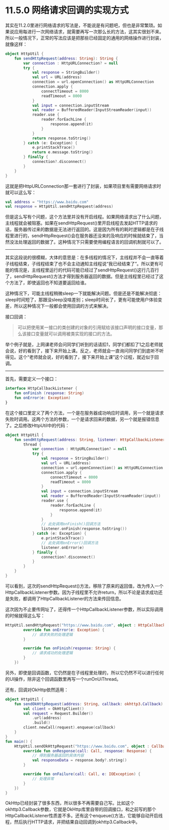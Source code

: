 # 11.5.0 网络请求回调的实现方式

其实在11.2.0里进行网络请求的写法是，不能说是有问题吧，但也是非常繁琐。如果说应用每进行一次网络请求，就需要再写一次那么长的方法，这其实很划不来。所以一般情况下，正常的写法应该是把那些已经固定的通用的网络操作进行封装，就像这样：

```kotlin
object HttpUtil {
    fun sendHttpRequest(address: String): String {
        var connection : HttpURLConnection? = null
        try {
            val response = StringBuilder()
            val url = URL(address)
            connection = url.openConnection() as HttpURLConnection
            connection.apply {
                connectTimeout = 8000
                readTimeout = 8000
            }
            val input = connection.inputStream
            val reader = BufferedReader(InputStreamReader(input))
            reader.use {
                reader.forEachLine {
                    response.append(it)
                }
            }
            return response.toString()
        } catch (e: Exception) {
            e.printStackTrace()
            return e.message.toString()
        } finally {
            connection?.disconnect()
        }
    }
}
```

这就是把HttpURLConnection那一套进行了封装，如果项目里有需要网络请求时就可以这么写：

```kotlin
val address = "https://www.baidu.com"
val response = HttpUtil.sendHttpRequest(address)
```

但是这么写有个问题，这个方法里并没有开启线程。如果网络请求出了什么问题，主线程就会被阻塞。如果在sendHttpRequest()里开启线程去发起HTTP请求的话，服务器传过来的数据是无法进行返回的。这是因为所有的耗时逻辑都是在子线程里进行的，sendHttpRequest()会在服务器还没来的及响应的时候就结束了，当然没法处理返回的数据了。这种情况下只需要使用编程语言的回调机制就可以了。

---

其实这段说的很模糊，大体的意思是：在多线程的情况下，主线程并不会一直等着子线程结束，子线程结束了也不会主动通知主线程说“我已经结束了”。所以更有可能的情况是，主线程里运行的代码可能已经过了sendHttpRequest()这行几百行了，sendHttpRequest()方法才得到服务器返回的数据。但是主线程里已经过了这个方法了，即使返回也不知道要返回给谁。

这种情况下，可能主线程稍微sleep一下就能解决问题。但是还是不能解决彻底：sleep时间短了，那跟没sleep没啥差别；sleep时间长了，更有可能使用户体验变差，所以这种情况下一般都会使用回调的方式来解决。

接口回调：

> 可以把使用某一接口的类创建的对象的引用赋给该接口声明的接口变量，那么该接口变量就可以调用被类实现的接口的方法。

举个例子就是，上网课老师会问同学们听到的话请扣1，同学们都扣了1之后老师就会说，好的看到了，接下来开始上课。反之，老师就会一直询问同学们到底听不听得见。这个“老师就会说，好的看到了，接下来开始上课”这个过程，就近似于回调。

---

首先，需要定义一个接口：

```kotlin
interface HttpCallbackListener {
    fun onFinish (response: String)
    fun onError(e: Exception)
}
```

在这个接口里定义了两个方法，一个是在服务器成功响应时调用，另一个就是请求失败时调用。这两个方法的参数，一个是请求回来的数据，另一个就是报错信息了。之后修改HttpUtil中的代码：

```kotlin
object HttpUtil {
    fun sendHttpRequest(address: String, listener: HttpCallbackListener) {
        thread { 
            var connection : HttpURLConnection? = null
            try {
                val response = StringBuilder()
                val url = URL(address)
                connection = url.openConnection() as HttpURLConnection
                connection.apply {
                    connectTimeout = 8000
                    readTimeout = 8000
                }
                val input = connection.inputStream
                val reader = BufferedReader(InputStreamReader(input))
                reader.use {
                    reader.forEachLine {
                        response.append(it)
                    }
                }
                // 此处调用onFinish()回调方法
                listener.onFinish(response.toString())
            } catch (e: Exception) {
                e.printStackTrace()
                // 此处调用onError()回调方法
                listener.onError(e)
            } finally {
                connection?.disconnect()
            } 
        }
    }
}
```

可以看到，这次的sendHttpRequest()方法，移除了原来的返回值，改为传入一个HttpCallbackListener参数。因为子线程里不允许return，所以不论是请求成功还是失败，都调用了HttpCallbackListener的方法来传回信息。

这次因为不止要传网址了，还得传一个HttpCallbackListener参数，所以实际调用的时候就得这么写：

```kotlin
HttpUtil.sendHttpRequest("https://www.baidu.com", object : HttpCallbackListener {
        override fun onError(e: Exception) {
            // 请求失败的处理逻辑
        }

        override fun onFinish(response: String) {
            // 请求成功的处理逻辑
        }
    })
```

另外，即使是回调函数，它仍然是在子线程里处理的，所以它仍然不可以进行任何的UI操作，除非这个回调函数里再写一个runOnUiThread。

还有，回调对OkHttp依然适用：

```kotlin
object HttpUtil {
    fun sendOkHttpRequest(address: String, callback: okhttp3.Callback) {
        val client = OkHttpClient()
        val request = Request.Builder()
            .url(address)
            .build()
        client.newCall(request).enqueue(callback)
    }
}
fun main() {
    HttpUtil.sendOkHttpRequest("https://www.baidu.com", object : Callback {
        override fun onResponse(call: Call, response: Response) {
            // 得到服务器返回的具体内容
            val responseData = response.body?.string()
        }

        override fun onFailure(call: Call, e: IOException) {
            // 处理异常
        }
    })
}
```

OkHttp已经封装了很多东西，所以很多不再需要自己写。比如这个okhttp3.Callback参数，它就是OkHttp库里自带的回调接口，和之前写的那个HttpCallbackListener性质差不多。还有这个enqueue()方法，它能够自动开启线程，然后执行HTTP请求，并把结果自动回调到okhttp3.Callback中。
